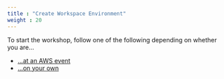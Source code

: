 ```yaml
---
title : "Create Workspace Environment"
weight : 20
---
```



To start the workshop, follow one of the following depending on whether you are...

- [...at an AWS event](/1-create-workspace-environment/1-awsevent)
- [...on your own](/1-create-workspace-environment/2-onown)